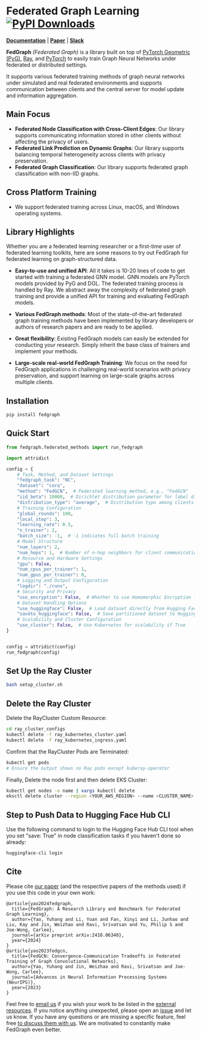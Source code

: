 # Federated Graph Learning [![PyPI Downloads](https://static.pepy.tech/badge/fedgraph)](https://pepy.tech/projects/fedgraph)

[pypi-url]: https://pypi.python.org/pypi/fedgraph

**[Documentation](https://docs.fedgraph.org)** | **[Paper](https://arxiv.org/abs/2410.06340)** | **[Slack](https://join.slack.com/t/fedgraphlibrary/shared_invite/zt-3d4w50k83-kBokZGyt0ONK~iL6dS6~3A)**

**FedGraph** *(Federated Graph)* is a library built on top of [PyTorch Geometric (PyG)](https://www.pyg.org/),
[Ray](https://docs.ray.io/), and [PyTorch](https://pytorch.org/) to easily train Graph Neural Networks
under federated or distributed settings.

It supports various federated training methods of graph neural networks under simulated and real federated environments and supports communication between clients and the central server for model update and information aggregation.

## Main Focus
- **Federated Node Classification with Cross-Client Edges**: Our library supports communicating information stored in other clients without affecting the privacy of users.
- **Federated Link Prediction on Dynamic Graphs**: Our library supports balancing temporal heterogeneity across clients with privacy preservation.
- **Federated Graph Classification**: Our library supports federated graph classification with non-IID graphs.




## Cross Platform Training

- We support federated training across Linux, macOS, and Windows operating systems.

## Library Highlights

Whether you are a federated learning researcher or a first-time user of federated learning toolkits, here are some reasons to try out FedGraph for federated learning on graph-structured data.

- **Easy-to-use and unified API**: All it takes is 10-20 lines of code to get started with training a federated GNN model. GNN models are PyTorch models provided by PyG and DGL. The federated training process is handled by Ray. We abstract away the complexity of federated graph training and provide a unified API for training and evaluating FedGraph models.

- **Various FedGraph methods**: Most of the state-of-the-art federated graph training methods have been implemented by library developers or authors of research papers and are ready to be applied.

- **Great flexibility**: Existing FedGraph models can easily be extended for conducting your research. Simply inherit the base class of trainers and implement your methods.

- **Large-scale real-world FedGraph Training**: We focus on the need for FedGraph applications in challenging real-world scenarios with privacy preservation, and support learning on large-scale graphs across multiple clients.

## Installation
```python
pip install fedgraph
```

## Quick Start
```python
from fedgraph.federated_methods import run_fedgraph

import attridict

config = {
    # Task, Method, and Dataset Settings
    "fedgraph_task": "NC",
    "dataset": "cora",
    "method": "FedGCN",  # Federated learning method, e.g., "FedGCN"
    "iid_beta": 10000,  # Dirichlet distribution parameter for label distribution among clients
    "distribution_type": "average",  # Distribution type among clients
    # Training Configuration
    "global_rounds": 100,
    "local_step": 3,
    "learning_rate": 0.5,
    "n_trainer": 2,
    "batch_size": -1,  # -1 indicates full batch training
    # Model Structure
    "num_layers": 2,
    "num_hops": 1,  # Number of n-hop neighbors for client communication
    # Resource and Hardware Settings
    "gpu": False,
    "num_cpus_per_trainer": 1,
    "num_gpus_per_trainer": 0,
    # Logging and Output Configuration
    "logdir": "./runs",
    # Security and Privacy
    "use_encryption": False,  # Whether to use Homomorphic Encryption for secure aggregation
    # Dataset Handling Options
    "use_huggingface": False,  # Load dataset directly from Hugging Face Hub
    "saveto_huggingface": False,  # Save partitioned dataset to Hugging Face Hub
    # Scalability and Cluster Configuration
    "use_cluster": False,  # Use Kubernetes for scalability if True
}


config = attridict(config)
run_fedgraph(config)
```

## Set Up the Ray Cluster

```bash
bash setup_cluster.sh
```

## Delete the Ray Cluster

Delete the RayCluster Custom Resource:

```bash
cd ray_cluster_configs
kubectl delete -f ray_kubernetes_cluster.yaml
kubectl delete -f ray_kubernetes_ingress.yaml
```

Confirm that the RayCluster Pods are Terminated:

```bash
kubectl get pods
# Ensure the output shows no Ray pods except kuberay-operator
```

Finally, Delete the node first and then delete EKS Cluster:

```bash
kubectl get nodes -o name | xargs kubectl delete
eksctl delete cluster --region <YOUR_AWS_REGION> --name <CLUSTER_NAME>
```

## Step to Push Data to Hugging Face Hub CLI

Use the following command to login to the Hugging Face Hub CLI tool when you set "save: True" in node classification tasks if you haven't done so already:

```bash
huggingface-cli login
```

## Cite

Please cite [our paper](https://arxiv.org/abs/2410.06340) (and the respective papers of the methods used) if you use this code in your own work:

```
@article{yao2024fedgraph,
  title={FedGraph: A Research Library and Benchmark for Federated Graph Learning},
  author={Yao, Yuhang and Li, Yuan and Fan, Xinyi and Li, Junhao and Liu, Kay and Jin, Weizhao and Ravi, Srivatsan and Yu, Philip S and Joe-Wong, Carlee},
  journal={arXiv preprint arXiv:2410.06340},
  year={2024}
}
@article{yao2023fedgcn,
  title={FedGCN: Convergence-Communication Tradeoffs in Federated Training of Graph Convolutional Networks},
  author={Yao, Yuhang and Jin, Weizhao and Ravi, Srivatsan and Joe-Wong, Carlee},
  journal={Advances in Neural Information Processing Systems (NeurIPS)},
  year={2023}
}
```

Feel free to [email us](mailto:yuhangya@andrew.cmu.edu) if you wish your work to be listed in the [external resources]().
If you notice anything unexpected, please open an [issue]() and let us know.
If you have any questions or are missing a specific feature, feel free [to discuss them with us]().
We are motivated to constantly make FedGraph even better.
